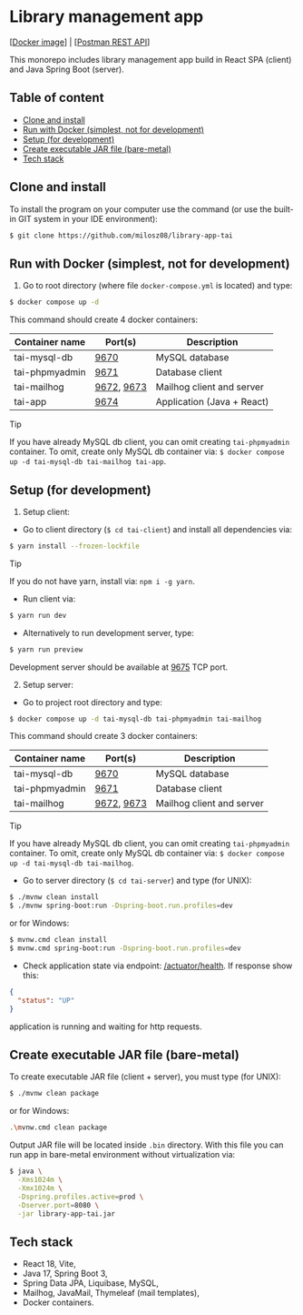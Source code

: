 # Library management app

[[Docker image](https://hub.docker.com/r/milosz08/library-app-tai)] |
[[Postman REST API](https://www.postman.com/navigation-architect-44725773/tai/collection/ufvyq5e/tai-rest-api)]

This monorepo includes library management app build in React SPA (client) and Java Spring Boot
(server).

## Table of content

* [Clone and install](#clone-and-install)
* [Run with Docker (simplest, not for development)](#run-with-docker-simplest-not-for-development)
* [Setup (for development)](#setup-for-development)
* [Create executable JAR file (bare-metal)](#create-executable-jar-file-bare-metal)
* [Tech stack](#tech-stack)

## Clone and install

To install the program on your computer use the command (or use the built-in GIT system in your IDE
environment):

```bash
$ git clone https://github.com/milosz08/library-app-tai
```

## Run with Docker (simplest, not for development)

1. Go to root directory (where file `docker-compose.yml` is located) and type:

```bash
$ docker compose up -d
```

This command should create 4 docker containers:

| Container name | Port(s)                                                      | Description                |
|----------------|--------------------------------------------------------------|----------------------------|
| tai-mysql-db   | [9670](http://localhost:9670)                                | MySQL database             |
| tai-phpmyadmin | [9671](http://localhost:9671)                                | Database client            |
| tai-mailhog    | [9672](http://localhost:9672), [9673](http://localhost:9673) | Mailhog client and server  |
| tai-app        | [9674](http://localhost:9674)                                | Application (Java + React) |

> [!TIP]
> If you have already MySQL db client, you can omit creating `tai-phpmyadmin` container. To omit,
> create only MySQL db container via: `$ docker compose up -d tai-mysql-db tai-mailhog tai-app`.

## Setup (for development)

1. Setup client:

* Go to client directory (`$ cd tai-client`) and install all dependencies via:

```bash
$ yarn install --frozen-lockfile
```

> [!TIP]
> If you do not have yarn, install via: `npm i -g yarn`.

* Run client via:

```bash
$ yarn run dev
```

* Alternatively to run development server, type:

```bash
$ yarn run preview
```

Development server should be available at [9675](http://localhost:9675) TCP port.

2. Setup server:

* Go to project root directory and type:

```bash
$ docker compose up -d tai-mysql-db tai-phpmyadmin tai-mailhog
```

This command should create 3 docker containers:

| Container name | Port(s)                                                      | Description               |
|----------------|--------------------------------------------------------------|---------------------------|
| tai-mysql-db   | [9670](http://localhost:9670)                                | MySQL database            |
| tai-phpmyadmin | [9671](http://localhost:9671)                                | Database client           |
| tai-mailhog    | [9672](http://localhost:9672), [9673](http://localhost:9673) | Mailhog client and server |

> [!TIP]
> If you have already MySQL db client, you can omit creating `tai-phpmyadmin` container. To omit,
> create only MySQL db container via: `$ docker compose up -d tai-mysql-db tai-mailhog`.

* Go to server directory (`$ cd tai-server`) and type (for UNIX):

```bash
$ ./mvnw clean install
$ ./mvnw spring-boot:run -Dspring-boot.run.profiles=dev
```

or for Windows:

```bash
$ mvnw.cmd clean install
$ mvnw.cmd spring-boot:run -Dspring-boot.run.profiles=dev
```

* Check application state via endpoint: [/actuator/health](http://localhost:9674/actuator/health).
  If response show
  this:

```json
{
  "status": "UP"
}
```

application is running and waiting for http requests.

## Create executable JAR file (bare-metal)

To create executable JAR file (client + server), you must type (for UNIX):

```bash
$ ./mvnw clean package
```

or for Windows:

```bash
.\mvnw.cmd clean package
```

Output JAR file will be located inside `.bin` directory. With this file you can run app in
bare-metal environment without virtualization via:

```bash
$ java \
  -Xms1024m \
  -Xmx1024m \
  -Dspring.profiles.active=prod \
  -Dserver.port=8080 \
  -jar library-app-tai.jar
```

## Tech stack

* React 18, Vite,
* Java 17, Spring Boot 3,
* Spring Data JPA, Liquibase, MySQL,
* Mailhog, JavaMail, Thymeleaf (mail templates),
* Docker containers.
